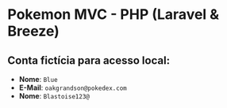 # Pokemon MVC - PHP (Laravel & Breeze)


## Conta fictícia para acesso local:

- **Nome**: ```Blue```
- **E-Mail**: ```oakgrandson@pokedex.com```
- **Nome**: ```Blastoise123@```
